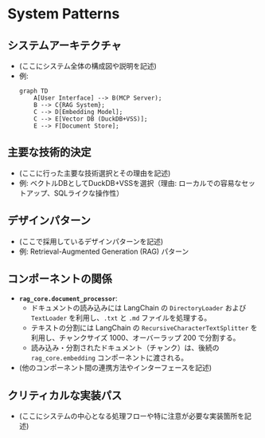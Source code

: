 # System Patterns

## システムアーキテクチャ

- (ここにシステム全体の構成図や説明を記述)
- 例:
    ```mermaid
    graph TD
        A[User Interface] --> B(MCP Server);
        B --> C{RAG System};
        C --> D[Embedding Model];
        C --> E[Vector DB (DuckDB+VSS)];
        E --> F[Document Store];
    ```

## 主要な技術的決定

- (ここに行った主要な技術選択とその理由を記述)
- 例: ベクトルDBとしてDuckDB+VSSを選択（理由: ローカルでの容易なセットアップ、SQLライクな操作性）

## デザインパターン

- (ここで採用しているデザインパターンを記述)
- 例: Retrieval-Augmented Generation (RAG) パターン

## コンポーネントの関係

-   **`rag_core.document_processor`**:
    -   ドキュメントの読み込みには LangChain の `DirectoryLoader` および `TextLoader` を利用し、`.txt` と `.md` ファイルを処理する。
    -   テキストの分割には LangChain の `RecursiveCharacterTextSplitter` を利用し、チャンクサイズ 1000、オーバーラップ 200 で分割する。
    -   読み込み・分割されたドキュメント（チャンク）は、後続の `rag_core.embedding` コンポーネントに渡される。
- (他のコンポーネント間の連携方法やインターフェースを記述)

## クリティカルな実装パス

- (ここにシステムの中心となる処理フローや特に注意が必要な実装箇所を記述)
